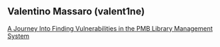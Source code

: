 ## Valentino Massaro (valent1ne)

[A Journey Into Finding Vulnerabilities in the PMB Library Management System](https://blog.3133700.xyz/pmb)
